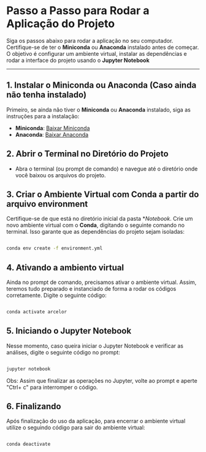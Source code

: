 # Passo a Passo para Rodar a Aplicação do Projeto 

Siga os passos abaixo para rodar a aplicação no seu computador. Certifique-se de ter o **Miniconda** ou **Anaconda** instalado antes de começar. O objetivo é configurar um ambiente virtual, instalar as dependências e rodar a interface do projeto usando o **Jupyter Notebook**

---

## 1. **Instalar o Miniconda ou Anaconda** (Caso ainda não tenha instalado)
Primeiro, se ainda não tiver o **Miniconda** ou **Anaconda** instalado, siga as instruções para a instalação:

- **Miniconda**: [Baixar Miniconda](https://docs.conda.io/en/latest/miniconda.html)
- **Anaconda**: [Baixar Anaconda](https://www.anaconda.com/products/individual)


## 2. **Abrir o Terminal no Diretório do Projeto**
- Abra o terminal (ou prompt de comando) e navegue até o diretório onde você baixou os arquivos do projeto.

## 3. **Criar o Ambiente Virtual com Conda a partir do arquivo environment**

Certifique-se de que está no diretório inicial da pasta **Notebook*. 
Crie um novo ambiente virtual com o **Conda**, digitando o seguinte comando no terminal. Isso garante que as dependências do projeto sejam isoladas:

```bash

conda env create -f environment.yml

```

## 4. **Ativando a ambiento virtual**

Ainda no prompt de comando, precisamos ativar o ambiente virtual. Assim, teremos tudo preparado e instanciado de forma a rodar os códigos corretamente.
Digite o seguinte código:

```bash

conda activate arcelor

```

## 5. **Iniciando o Jupyter Notebook**

Nesse momento, caso queira iniciar o Jupyter Notebook e verificar as análises, digite o seguinte código no prompt:

```bash

jupyter notebook

```
Obs: Assim que finalizar as operações no Jupyter, volte ao prompt e aperte "Ctrl+ c" para interromper o código. 

## 6. **Finalizando**

Após finalização do uso da aplicação, para encerrar o ambiente virtual utilize o seguindo código para sair do ambiente virtual:


```bash

conda deactivate

```
